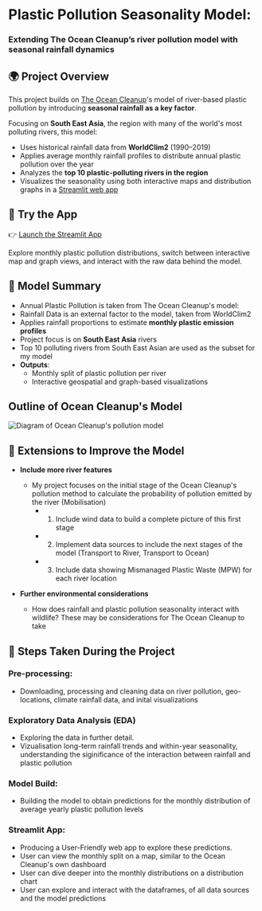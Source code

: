 # Plastic Pollution Seasonality Model: 
### Extending The Ocean Cleanup’s river pollution model with seasonal rainfall dynamics


## 🌍 Project Overview

This project builds on [The Ocean Cleanup](https://theoceancleanup.com/)'s model of river-based plastic pollution by introducing **seasonal rainfall as a key factor**. 

Focusing on **South East Asia**, the region with many of the world's most polluting rivers, this model:

- Uses historical rainfall data from **WorldClim2** (1990–2019)
- Applies average monthly rainfall profiles to distribute annual plastic pollution over the year
- Analyzes the **top 10 plastic-polluting rivers in the region**
- Visualizes the seasonality using both interactive maps and distribution graphs in a [Streamlit web app](#streamlit-app)


## 🚀 Try the App

👉 [Launch the Streamlit App](https://your-streamlit-link.streamlit.app)

Explore monthly plastic pollution distributions, switch between interactive map and graph views, and interact with the raw data behind the model.



## 🔬 Model Summary
- Annual Plastic Pollution is taken from The Ocean Cleanup's model:
- Rainfall Data is an external factor to the model, taken from WorldClim2
- Applies rainfall proportions to estimate **monthly plastic emission profiles**
- Project focus is on **South East Asia** rivers
- Top 10 polluting rivers from South East Asian are used as the subset for my model
- **Outputs**:
  - Monthly split of plastic pollution per river
  - Interactive geospatial and graph-based visualizations


## Outline of Ocean Cleanup's Model
<!-- ![Image](https://github.com/user-attachments/assets/d565eeac-a7cb-4b72-b9ba-0b3630aa5ea8) -->
![Diagram of Ocean Cleanup's pollution model](images/ocean_cleanup_model.png)


## 📝 Extensions to Improve the Model

- **Include more river features** 
    - My project focuses on the initial stage of the Ocean Cleanup's pollution method to calculate the probability of pollution emitted by the river (Mobilisation)
        - 1) Include wind data to build a complete picture of this first stage
        - 2) Implement data sources to include the next stages of the model (Transport to River, Transport to Ocean)
        - 3) Include data showing Mismanaged Plastic Waste (MPW) for each river location

- **Further environmental considerations**
    - How does rainfall and plastic pollution seasonality interact with wildlife? These may be considerations for The Ocean Cleanup to take


## 🧪 Steps Taken During the Project

### Pre-processing:

- Downloading, processing and cleaning data on river pollution, geo-locations, climate rainfall data, and inital visualizations

### Exploratory Data Analysis (EDA)

- Exploring the data in further detail.
- Vizualisation long-term rainfall trends and within-year seasonality, understanding the siginificance of the interaction between rainfall and plastic pollution

### Model Build:

- Building the model to obtain predictions for the monthly distribution of average yearly plastic pollution levels


### Streamlit App:

- Producing a User-Friendly web app to explore these predictions.
- User can view the monthly split on a map, similar to the Ocean Cleanup's own dashboard
- User can dive deeper into the monthly distributions on a distribution chart
- User can explore and interact with the dataframes, of all data sources and the model predictions




